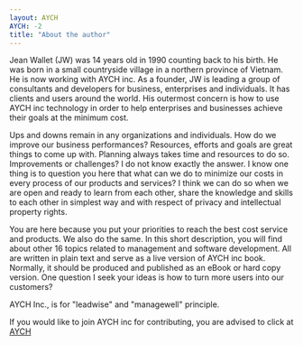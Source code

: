 ```yaml
---
layout: AYCH
AYCH: -2
title: "About the author"
---
```


Jean Wallet (JW) was 14 years old in 1990 counting back to his birth. He was born in a small countryside village in a northern province of Vietnam. 
He is now working with AYCH inc. As a founder, JW is leading a group of consultants and developers for business, enterprises and individuals. It has clients and users around the world.
His outermost concern is how to use AYCH inc technology in order to help enterprises and businesses achieve their goals at the minimum cost.

Ups and downs remain in any organizations and individuals. How do we improve our business performances?
Resources, efforts and goals are great things to come up with. Planning always takes time and resources to do so. Improvements or challenges? I do not know exactly the answer. I know one thing is to question you here that what can we do to minimize our costs in every process of our products and services?
I think we can do so when we are open and ready to learn from each other, share the knowledge and skills to each other in simplest way and with respect of privacy and intellectual property rights.

You are here because you put your priorities to reach the best cost service and products. We also do the same. In this short description, you will find about other 16 topics related to management and software development. All are written in plain text and serve as a live version of AYCH inc book. Normally, it should be produced and published as an eBook or hard copy version.
One question I seek your ideas is how to turn more users into our customers?

AYCH Inc., is  for "leadwise" and "managewell" principle.

If you would like to join AYCH inc for contributing, you are advised to click at [AYCH](https://github.com/apps/aychome/)
